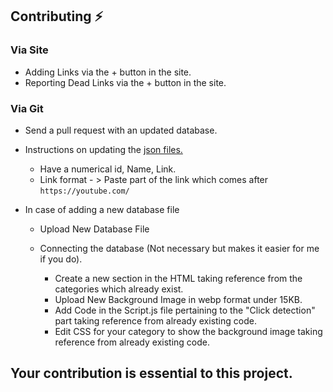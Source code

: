 ## Contributing ⚡
### Via Site
- Adding Links via the + button in the site.
- Reporting Dead Links via the + button in the site.
### Via Git
- Send a pull request with an updated database.
- Instructions on updating the [json files.](https://github.com/n-ce/YTFLIX/tree/main/Databases)
  - Have a numerical id, Name, Link.
  - Link format - > Paste part of the link which comes after `https://youtube.com/`
- In case of adding a new database file

  - Upload New Database File

  - Connecting the database (Not necessary but makes it easier for me if you do).

    - Create a new section in the HTML taking reference from the categories which already exist.
    - Upload New Background Image in webp format under 15KB.
    - Add Code in the Script.js file pertaining to the "Click detection" part taking reference from already existing code.
    - Edit CSS for your category to show the background image taking reference from already existing code.
## Your contribution is essential to this project.
